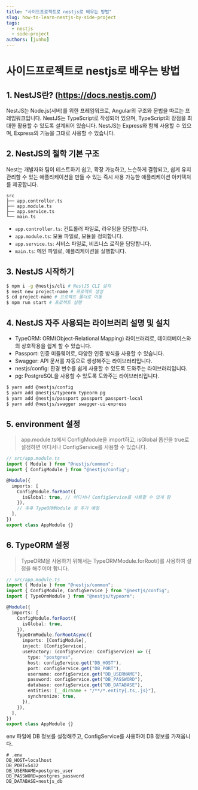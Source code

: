 ```yaml
---
title: "사이드프로젝트로 nestjs로 배우는 방법"
slug: how-to-learn-nestjs-by-side-project
tags:
  - nestjs
  - side-project
authors: [junho]
---
```


# 사이드프로젝트로 nestjs로 배우는 방법

## 1. NestJS란? (https://docs.nestjs.com/)

NestJS는 Node.js(서버)를 위한 프레임워크로, Angular의 구조와 문법을 따르는 프레임워크입니다. NestJS는 TypeScript로 작성되어 있으며, TypeScript의 장점을 최대한 활용할 수 있도록 설계되어 있습니다. NestJS는 Express와 함께 사용할 수 있으며, Express의 기능을 그대로 사용할 수 있습니다.

<!-- truncate -->

## 2. NestJS의 철학 기본 구조

Nest는 개발자와 팀이 테스트하기 쉽고, 확장 가능하고, 느슨하게 결합되고, 쉽게 유지 관리할 수 있는 애플리케이션을 만들 수 있는 즉시 사용 가능한 애플리케이션 아키텍처를 제공합니다.

```
src
├── app.controller.ts
├── app.module.ts
├── app.service.ts
└── main.ts
```

- `app.controller.ts`: 컨트롤러 파일로, 라우팅을 담당합니다.
- `app.module.ts`: 모듈 파일로, 모듈을 정의합니다.
- `app.service.ts`: 서비스 파일로, 비즈니스 로직을 담당합니다.
- `main.ts`: 메인 파일로, 애플리케이션을 실행합니다.

## 3. NestJS 시작하기

```bash
$ npm i -g @nestjs/cli # NestJS CLI 설치
$ nest new project-name # 프로젝트 생성
$ cd project-name # 프로젝트 폴더로 이동
$ npm run start # 프로젝트 실행
```

## 4. NestJS 자주 사용되는 라이브러리 설명 및 설치

- TypeORM: ORM(Object-Relational Mapping) 라이브러리로, 데이터베이스와의 상호작용을 쉽게 할 수 있습니다.
- Passport: 인증 미들웨어로, 다양한 인증 방식을 사용할 수 있습니다.
- Swagger: API 문서를 자동으로 생성해주는 라이브러리입니다.
- nestjs/config: 환경 변수를 쉽게 사용할 수 있도록 도와주는 라이브러리입니다.
- pg: PostgreSQL을 사용할 수 있도록 도와주는 라이브러리입니다.

```bash
$ yarn add @nestjs/config
$ yarn add @nestjs/typeorm typeorm pg
$ yarn add @nestjs/passport passport passport-local
$ yarn add @nestjs/swagger swagger-ui-express
```

## 5. environment 설정

> app.module.ts에서 ConfigModule을 import하고, isGlobal 옵션을 true로 설정하면 어디서나 ConfigService를 사용할 수 있습니다.

```typescript
// src/app.module.ts
import { Module } from "@nestjs/common";
import { ConfigModule } from "@nestjs/config";

@Module({
  imports: [
    ConfigModule.forRoot({
      isGlobal: true, // 어디서나 ConfigService를 사용할 수 있게 함
    }),
    // 추후 TypeORMModule 등 추가 예정
  ],
})
export class AppModule {}
```

## 6. TypeORM 설정

> TypeORM을 사용하기 위해서는 TypeORMModule.forRoot()를 사용하여 설정을 해주어야 합니다.

```typescript
// src/app.module.ts
import { Module } from "@nestjs/common";
import { ConfigModule, ConfigService } from "@nestjs/config";
import { TypeOrmModule } from "@nestjs/typeorm";

@Module({
  imports: [
    ConfigModule.forRoot({
      isGlobal: true,
    }),
    TypeOrmModule.forRootAsync({
      imports: [ConfigModule],
      inject: [ConfigService],
      useFactory: (configService: ConfigService) => ({
        type: "postgres",
        host: configService.get("DB_HOST"),
        port: configService.get("DB_PORT"),
        username: configService.get("DB_USERNAME"),
        password: configService.get("DB_PASSWORD"),
        database: configService.get("DB_DATABASE"),
        entities: [__dirname + "/**/*.entity{.ts,.js}"],
        synchronize: true,
      }),
    }),
  ],
})
export class AppModule {}
```

env 파일에 DB 정보를 설정해주고, ConfigService를 사용하여 DB 정보를 가져옵니다.

```env
# .env
DB_HOST=localhost
DB_PORT=5432
DB_USERNAME=postgres_user
DB_PASSWORD=postgres_password
DB_DATABASE=nestjs_db
```
